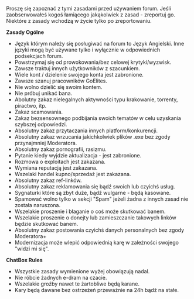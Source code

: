 Proszę się zapoznać z tymi zasadami przed używaniem forum. Jeśli zaobserwowałeś kogoś łamiącego jakąkolwiek z zasad - zreportuj go. Niektóre z zasady wchodzą w życie tylko po zreportowaniu.

**Zasady Ogólne**

- Język którym należy się posługiwać na forum to Język Angielski. Inne języki mogą być używane tylko i wyłącznie w odpowiednich podsekcjach forum.
- Powstrzymaj się od prowokowania/bez celowej krytyki/wyzwisk.
- Zawsze traktuj innych użytkowników z szacunkiem.
- Wiele kont / dzielenie swojego konta jest zabronione. 
- Zawsze szanuj pracowników GoElites.
- Nie wolno dzielić się swoim kontem.
- Nie próbuj unikać bana.
- Abolutny zakaz nielegalnych aktywności typu krakowanie, torrenty, piractwo, itp.
- Zakaz scamowania.
- Zakaz bezsensownego podbijania swoich tematów w celu uzyskania szybszej odpowiedzi.
- Absolutny zakaz przytaczania innych platform/konkurencji.
- Absolutny zakaz wrzucania jakichkolwiek plików .exe bez zgody przynajmniej Moderatora.
- Absolutny zakaz pornografii, rasizmu.
- Pytanie kiedy wyjdzie aktualizacja - jest zabronione.
- Rozmowa o exploitach jest zakazana.
- Wymiana reputacją jest zakazana.
- Wszelaki handel kupno/sprzedaż jest zakazana.
- Absolutny zakaz ref-linków.
- Absolutny zakaz reklamowania się bądź swoich lub czyichś usług.
- Sygnaturki które są zbyt duże, bądź wulgarne - będą kasowane.
- Spamować wolno tylko w sekcji "Spam" jeżeli żadna z innych zasad nie została naruszona.
- Wszelakie proszenie i błaganie o coś może skutkować banem.
- Wszelakie proszenie o donejty lub zamieszczanie takowych linków będzie skutkować banem.
- Absolutny zakaz postowania czyichś danych personalnych bez zgody Moderatora+
- Modernizacja może wlepić odpowiednią karę w zależności swojego "widzi mi się". 

**ChatBox Rules** 

- Wszystkie zasady wymienione wyżej obowiązują nadal. 
- Nie róbcie żadnych e-dram na czacie. 
- Wszelakie groźby nawet te żartobliwe będą karane.
- Kary będą dawane bez ostrzeżeń przeważnie na 24h bądź na stałe.
 

